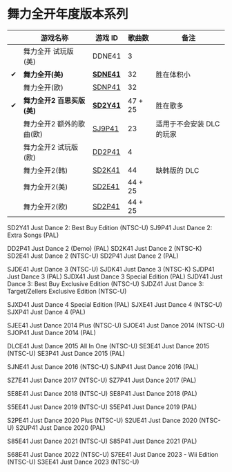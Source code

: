 # 舞力全开年度版本系列


| | 游戏名称 | 游戏 ID | 歌曲数 | 备注 |
| --- | --- | --- | --- | --- |
| | 舞力全开 试玩版(美) | DDNE41 | 3 | |
| ✔ | **舞力全开(美)** | **[SDNE41](https://www.gametdb.com/Wii/SDNE41)** | 32 | 胜在体积小 |
| | 舞力全开(欧) | [SDNP41](https://www.gametdb.com/Wii/SDNP41) | 32 | |
| ✔ | **舞力全开2 百思买版(美)** | **[SD2Y41](https://www.gametdb.com/Wii/SD2Y41)** | 47 + 25 | 胜在歌多 |
| | 舞力全开2 额外的歌曲(欧) | [SJ9P41](https://www.gametdb.com/Wii/SJ9P41) | 23 | 适用于不会安装 DLC 的玩家 |
| | 舞力全开2 试玩版(欧) | [DD2P41](https://www.gametdb.com/Wii/DD2P41) | 4 | |
| | 舞力全开2(韩) | [SD2K41](https://www.gametdb.com/Wii/SD2K41) | 44 | 缺韩版的 DLC |
| | 舞力全开2(美) | [SD2E41](https://www.gametdb.com/Wii/SD2E41) | 44 + 25 |
| | 舞力全开2(欧) | [SD2P41](https://www.gametdb.com/Wii/SD2P41) | 44 + 25 |

SD2Y41	Just Dance 2: Best Buy Edition (NTSC-U)
SJ9P41	Just Dance 2: Extra Songs (PAL)

DD2P41	Just Dance 2 (Demo) (PAL)
SD2K41	Just Dance 2 (NTSC-K)
SD2E41	Just Dance 2 (NTSC-U)
SD2P41	Just Dance 2 (PAL)


SJDE41	Just Dance 3 (NTSC-U)
SJDK41	Just Dance 3 (NTSC-K)
SJDP41	Just Dance 3 (PAL)
SJDX41	Just Dance 3 Special Edition (PAL)
SJDY41	Just Dance 3: Best Buy Exclusive Edition (NTSC-U)
SJDZ41	Just Dance 3: Target/Zellers Exclusive Edition (NTSC-U)

SJXD41	Just Dance 4 Special Edition (PAL)
SJXE41	Just Dance 4 (NTSC-U)
SJXP41	Just Dance 4 (PAL)

SJEE41	Just Dance 2014 Plus (NTSC-U)
SJOE41	Just Dance 2014 (NTSC-U)
SJOP41	Just Dance 2014 (PAL)

DLCE41	Just Dance 2015 All In One (NTSC-U)
SE3E41	Just Dance 2015 (NTSC-U)
SE3P41	Just Dance 2015 (PAL)

SJNE41	Just Dance 2016 (NTSC-U)
SJNP41	Just Dance 2016 (PAL)

SZ7E41	Just Dance 2017 (NTSC-U)
SZ7P41	Just Dance 2017 (PAL)

SE8E41	Just Dance 2018 (NTSC-U)
SE8P41	Just Dance 2018 (PAL)

S5EE41	Just Dance 2019 (NTSC-U)
S5EP41	Just Dance 2019 (PAL)

S2PE41	Just Dance 2020 Plus (NTSC-U)
S2UE41	Just Dance 2020 (NTSC-U)
S2UP41	Just Dance 2020 (PAL)

S85E41	Just Dance 2021 (NTSC-U)
S85P41	Just Dance 2021 (PAL)



S68E41	Just Dance 2022 (NTSC-U)
S7EE41	Just Dance 2023 - Wii Edition (NTSC-U)
S3EE41	Just Dance 2023 (NTSC-U)


